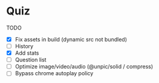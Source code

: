 # Quiz

TODO

- [x] Fix assets in build (dynamic src not bundled)
- [ ] History
- [x] Add stats
- [ ] Question list
- [ ] Optimize image/video/audio (@unpic/solid / compress)
- [ ] Bypass chrome autoplay policy
